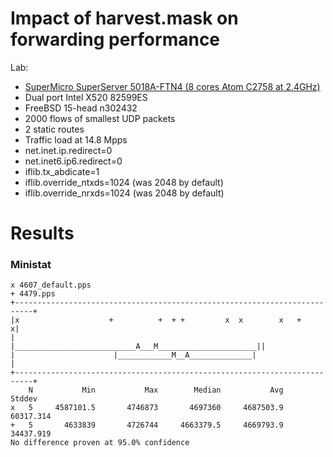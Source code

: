 # Impact of harvest.mask on forwarding performance

Lab:
  - [SuperMicro SuperServer 5018A-FTN4 (8 cores Atom C2758 at 2.4GHz)](https://www.supermicro.com/en/products/system/1U/5018/SYS-5018A-FTN4.cfm)
  - Dual port Intel X520 82599ES
  - FreeBSD 15-head n302432
  - 2000 flows of smallest UDP packets
  - 2 static routes
  - Traffic load at 14.8 Mpps
  - net.inet.ip.redirect=0
  - net.inet6.ip6.redirect=0
  - iflib.tx_abdicate=1
  - iflib.override_ntxds=1024 (was 2048 by default)
  - iflib.override_nrxds=1024 (was 2048 by default)

# Results

### Ministat

```
x 4607_default.pps
+ 4479.pps
+--------------------------------------------------------------------------+
|x                    +          +  + +         x  x        x   +         x|
|                  |___________________________A___M______________________||
|                      |____________M__A______________|                    |
+--------------------------------------------------------------------------+
    N           Min           Max        Median           Avg        Stddev
x   5     4587101.5       4746873       4697360     4687503.9     60317.314
+   5       4633839       4726744     4663379.5     4669793.9     34437.919
No difference proven at 95.0% confidence
```
